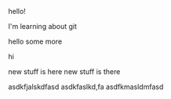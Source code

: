 hello! 


I'm learning about git

hello some more

hi 

new stuff is here 
new stuff is there

asdkfjalskdfasd
asdkfaslkd,fa
asdfkmasldmfasd